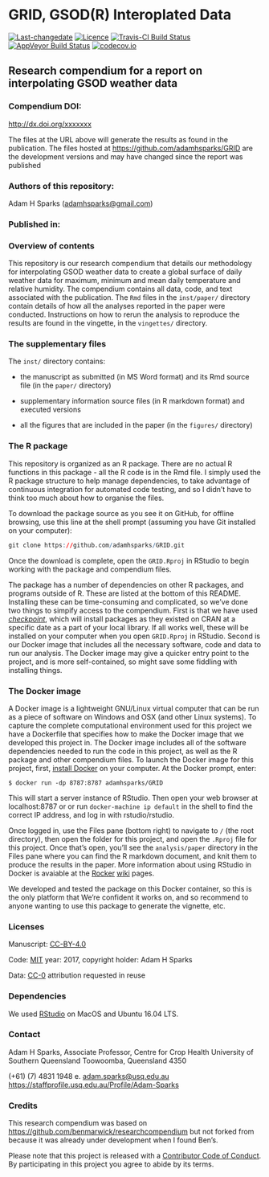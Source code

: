 GRID, GSOD(R) Interoplated Data
================

[![Last-changedate](https://img.shields.io/badge/last%20change-2017--12--03-brightgreen.svg)](https://github.com/adamhsparks/GRID/commits/master)
[![Licence](https://img.shields.io/github/license/mashape/apistatus.svg)](http://choosealicense.com/licenses/mit/)
[![Travis-CI Build
Status](https://travis-ci.org/adamhsparks/GRID.svg?branch=master)](https://travis-ci.org/adamhsparks/GRID)
[![AppVeyor Build
Status](https://ci.appveyor.com/api/projects/status/github/adamhsparks/GRID?branch=master&svg=true)](https://ci.appveyor.com/project/adamhsparks/GRID)
[![codecov.io](https://codecov.io/github/adamhsparks/GRID/coverage.svg?branch=master)](https://codecov.io/github/adamhsparks/GRID?branch=master)

## Research compendium for a report on interpolating GSOD weather data

### Compendium DOI:

<http://dx.doi.org/xxxxxxx>

The files at the URL above will generate the results as found in the
publication. The files hosted at <https://github.com/adamhsparks/GRID>
are the development versions and may have changed since the report was
published

### Authors of this repository:

Adam H Sparks (<adamhsparks@gmail.com>)

### Published in:

### Overview of contents

This repository is our research compendium that details our methodology
for interpolating GSOD weather data to create a global surface of daily
weather data for maximum, minimum and mean daily temperature and
relative humidity. The compendium contains all data, code, and text
associated with the publication. The `Rmd` files in the `inst/paper/`
directory contain details of how all the analyses reported in the paper
were conducted. Instructions on how to rerun the analysis to reproduce
the results are found in the vingette, in the `vingettes/` directory.

### The supplementary files

The `inst/` directory contains:

  - the manuscript as submitted (in MS Word format) and its Rmd source
    file (in the `paper/` directory)

  - supplementary information source files (in R markdown format) and
    executed versions

  - all the figures that are included in the paper (in the `figures/`
    directory)

### The R package

This repository is organized as an R package. There are no actual R
functions in this package - all the R code is in the Rmd file. I simply
used the R package structure to help manage dependencies, to take
advantage of continuous integration for automated code testing, and so I
didn’t have to think too much about how to organise the files.

To download the package source as you see it on GitHub, for offline
browsing, use this line at the shell prompt (assuming you have Git
installed on your computer):

``` r
git clone https://github.com/adamhsparks/GRID.git
```

Once the download is complete, open the `GRID.Rproj` in RStudio to begin
working with the package and compendium files.

The package has a number of dependencies on other R packages, and
programs outside of R. These are listed at the bottom of this README.
Installing these can be time-consuming and complicated, so we’ve done
two things to simpify access to the compendium. First is that we have
used
[*checkpoint*](https://cran.r-project.org/web/packages/checkpoint/index.html),
which will install packages as they existed on CRAN at a specific date
as a part of your local library. If all works well, these will be
installed on your computer when you open `GRID.Rproj` in RStudio. Second
is our Docker image that includes all the necessary software, code and
data to run our analysis. The Docker image may give a quicker entry
point to the project, and is more self-contained, so might save some
fiddling with installing things.

### The Docker image

A Docker image is a lightweight GNU/Linux virtual computer that can be
run as a piece of software on Windows and OSX (and other Linux systems).
To capture the complete computational environment used for this project
we have a Dockerfile that specifies how to make the Docker image that we
developed this project in. The Docker image includes all of the software
dependencies needed to run the code in this project, as well as the R
package and other compendium files. To launch the Docker image for this
project, first, [install Docker](https://docs.docker.com/installation/)
on your computer. At the Docker prompt, enter:

`$ docker run -dp 8787:8787 adamhsparks/GRID`

This will start a server instance of RStudio. Then open your web browser
at localhost:8787 or or run `docker-machine ip default` in the shell to
find the correct IP address, and log in with rstudio/rstudio.

Once logged in, use the Files pane (bottom right) to navigate to `/`
(the root directory), then open the folder for this project, and open
the `.Rproj` file for this project. Once that’s open, you’ll see the
`analysis/paper` directory in the Files pane where you can find the R
markdown document, and knit them to produce the results in the paper.
More information about using RStudio in Docker is avaiable at the
[Rocker](https://github.com/rocker-org)
[wiki](https://github.com/rocker-org/rocker/wiki/Using-the-RStudio-image)
pages.

We developed and tested the package on this Docker container, so this is
the only platform that We’re confident it works on, and so recommend to
anyone wanting to use this package to generate the vignette, etc.

### Licenses

Manuscript: [CC-BY-4.0](http://creativecommons.org/licenses/by/4.0/)

Code: [MIT](http://opensource.org/licenses/MIT) year: 2017, copyright
holder: Adam H Sparks

Data: [CC-0](http://creativecommons.org/publicdomain/zero/1.0/)
attribution requested in reuse

### Dependencies

We used [RStudio](http://www.rstudio.com/products/rstudio/) on MacOS and
Ubuntu 16.04 LTS.

### Contact

Adam H Sparks, Associate Professor, Centre for Crop Health University of
Southern Queensland Toowoomba, Queensland 4350

(+61) (7) 4831 1948 e. <adam.sparks@usq.edu.au>
<https://staffprofile.usq.edu.au/Profile/Adam-Sparks>

### Credits

This research compendium was based on
<https://github.com/benmarwick/researchcompendium> but not forked from
because it was already under development when I found Ben’s.

Please note that this project is released with a [Contributor Code of
Conduct](CONDUCT.md). By participating in this project you agree to
abide by its terms.
